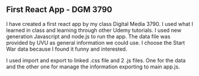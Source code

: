## First React App - DGM 3790

I have created a first react app by my class Digital Media 3790. I used what I learned in class and learning through other Udemy tutorials. I used new generation Javascript and node.js to run the app. The data file was provided by UVU as general information we could use. I choose the Start War data because I found it funny and interested.

I used import and export to linked .css file and 2 .js files. One for the data and the other one for manage the information exporting to main app.js.

